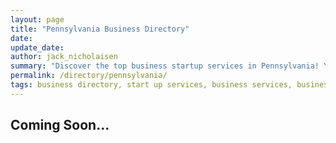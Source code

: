 ```yaml
---
layout: page
title: "Pennsylvania Business Directory"
date: 
update_date: 
author: jack_nicholaisen
summary: "Discover the top business startup services in Pennsylvania! Your ultimate guide to launching a successful venture."  
permalink: /directory/pennsylvania/
tags: business directory, start up services, business services, business lawyers, registered agents,
---
```




<h2>Coming Soon...</h2>

